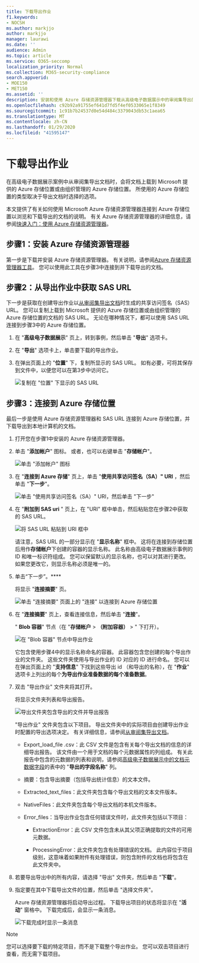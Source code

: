 ```yaml
---
title: 下载导出作业
f1.keywords:
- NOCSH
ms.author: markjjo
author: markjjo
manager: laurawi
ms.date: ''
audience: Admin
ms.topic: article
ms.service: O365-seccomp
localization_priority: Normal
ms.collection: M365-security-compliance
search.appverid:
- MOE150
- MET150
ms.assetid: ''
description: 安装和使用 Azure 存储资源管理器下载从高级电子数据展示中的审阅集导出的文档。
ms.openlocfilehash: c92b92a91755ef641d7fd5f4ef0533065e1f8349
ms.sourcegitcommit: 1c91b7b24537d0e54d484c3379043db53c1aea65
ms.translationtype: MT
ms.contentlocale: zh-CN
ms.lasthandoff: 01/29/2020
ms.locfileid: "41595147"
---
```

# <a name="download-export-jobs"></a>下载导出作业

在高级电子数据展示案例中从审阅集导出文档时，会将文档上载到 Microsoft 提供的 Azure 存储位置或由组织管理的 Azure 存储位置。 所使用的 Azure 存储位置的类型取决于导出文档时选择的选项。 

本文提供了有关如何使用 Microsoft Azure 存储资源管理器连接到 Azure 存储位置以浏览和下载导出的文档的说明。 有关 Azure 存储资源管理器的详细信息，请参阅[快速入门：使用 Azure 存储资源管理器](https://docs.microsoft.com/azure/storage/blobs/storage-quickstart-blobs-storage-explorer)。

## <a name="step-1-install-the-azure-storage-explorer"></a>步骤1：安装 Azure 存储资源管理器

第一步是下载并安装 Azure 存储资源管理器。 有关说明，请参阅[Azure 存储资源管理器工具](https://go.microsoft.com/fwlink/p/?LinkId=544842)。 您可以使用此工具在步骤3中连接到并下载导出的文档。

## <a name="step-2-obtain-the-sas-url-from-the-export-job"></a>步骤2：从导出作业中获取 SAS URL

下一步是获取在创建导出作业以[从审阅集导出文档](export-documents-from-review-set.md)时生成的共享访问签名（SAS） URL。 您可以复制上载到 Microsoft 提供的 Azure 存储位置或由组织管理的 Azure 存储位置的文档的 SAS URL。 无论在哪种情况下，都可以使用 SAS URL 连接到步骤3中的 Azure 存储位置。

1. 在 "**高级电子数据展示**" 页上，转到事例，然后单击 "**导出**" 选项卡。

2. 在 "**导出**" 选项卡上，单击要下载的导出作业。

3. 在弹出页面上的 "**位置**" 下，复制所显示的 SAS URL。 如有必要，可将其保存到文件中，以便您可以在第3步中访问它。
 
   ![复制在 "位置" 下显示的 SAS URL](./media/eDiscoExportJob.png)

## <a name="step-3-connect-to-the-azure-storage-location"></a>步骤3：连接到 Azure 存储位置

最后一步是使用 Azure 存储资源管理器和 SAS URL 连接到 Azure 存储位置，并下载导出到本地计算机的文档。

1.  打开您在步骤1中安装的 Azure 存储资源管理器。

2. 单击 "**添加帐户**" 图标。 或者，也可以右键单击 "**存储帐户**"。

   ![单击 "添加帐户" 图标](./media/AzureStorageConnect.png)

3.  在 "**连接到 Azure 存储**" 页上，单击 "**使用共享访问签名（SA）" URI** ，然后单击 "**下一步**"。

    ![单击 "使用共享访问签名（SA）" URI，然后单击 "下一步"](./media/AzureStorageConnect2.png)

4.  在 "**附加到 SAS uri** " 页上，在 "URI" 框中单击，然后粘贴您在步骤2中获取的 SAS URL。 

    ![将 SAS URL 粘贴到 URI 框中](./media/AzureStorageConnect3.png)

    请注意，SAS URL 的一部分显示在 "**显示名称**" 框中。 这将在连接到存储位置后用作**存储帐户**下创建的容器的显示名称。 此名称由高级电子数据展示事例的 ID 和唯一标识符组成。 您可以保留默认的显示名称，也可以对其进行更改。 如果您更改它，则显示名称必须是唯一的。

5.  单击“下一步”。****

    将显示 "**连接摘要**" 页。
   
    ![单击 "连接摘要" 页面上的 "连接" 以连接到 Azure 存储位置](./media/AzureStorageConnect4.png)

6. 在 "**连接摘要**" 页上，查看连接信息，然后单击 "**连接**"。 

    " **Blob 容器**" 节点（在 "**存储帐户** > **（附加容器）** \> " 下打开）。 

    ![在 "Blob 容器" 节点中导出作业](./media/AzureStorageConnect5.png)

    它包含使用步骤4中的显示名称命名的容器。 此容器包含您创建的每个导出作业的文件夹。 这些文件夹使用与导出作业的 ID 对应的 ID 进行命名。 您可以在弹出页面上的 "**支持信息**" 下找到这些导出 id （和导出的名称），在 "**作业**" 选项卡上列出的每个**为导出作业准备数据的每个准备数据**。

7. 双击 "导出作业" 文件夹将其打开。

   将显示文件夹列表和导出报告。
   
    ![导出文件夹包含导出的文件并导出报告](./media/AzureStorageConnect6.png)

   "导出作业" 文件夹包含以下项目。 导出文件夹中的实际项目由创建导出作业时配置的导出选项决定。 有关详细信息，请参阅[从审阅集导出文档](export-documents-from-review-set.md)。

    - Export_load_file .csv：此 CSV 文件是包含有关每个导出文档的信息的详细导出报告。 该文件由一个用于文档的每个元数据属性的列组成。 有关此报告中包含的元数据的列表和说明，请参阅[高级电子数据展示中的文档元数据字段](document-metadata-fields.md)的表中的 "**导出的字段名称**" 列。
    
    - 摘要：包含导出摘要（包括导出统计信息）的文本文件。
    
    - Extracted_text_files：此文件夹包含每个导出文档的文本文件版本。
     
    - NativeFiles：此文件夹包含每个导出文档的本机文件版本。
    
    - Error_files：当导出作业包含任何错误文件时，此文件夹包括以下项目： 
        
      - ExtractionError：此 CSV 文件包含未从其父项正确提取的文件的可用元数据。
        
      - ProcessingError：此文件夹包含有处理错误的文档。 此内容位于项目级别，这意味着如果附件有处理错误，则包含附件的文档也将包含在此文件夹中。
 
8. 若要导出导出中的所有内容，请选择 "导出" 文件夹，然后单击 "**下载**"。

9. 指定要在其中下载导出文件的位置，然后单击 "选择文件夹"。

    Azure 存储资源管理器将启动导出过程。 下载导出项目的状态将显示在 "**活动**" 窗格中。 下载完成后，会显示一条消息。

    ![下载完成时显示一条消息](./media/AzureStorageConnect8.png)

> [!NOTE]
> 您可以选择要下载的特定项目，而不是下载整个导出作业。 您可以双击项目进行查看，而无需下载项目。